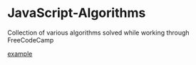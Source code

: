 # JavaScript-Algorithms
Collection of various algorithms solved while working through FreeCodeCamp


<a href="http://example.com/" target="_blank">example</a>
